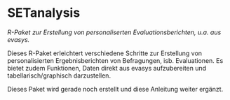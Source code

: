 # SETanalysis
*R-Paket zur Erstellung von personaliserten Evaluationsberichten, u.a. aus evasys.*

Dieses R-Paket erleichtert verschiedene Schritte zur Erstellung von personalisierten Ergebnisberichten von Befragungen, isb. Evaluationen.
Es bietet zudem Funktionen, Daten direkt aus evasys aufzubereiten und tabellarisch/graphisch darzustellen.

Dieses Paket wird gerade noch erstellt und diese Anleitung weiter ergänzt. 